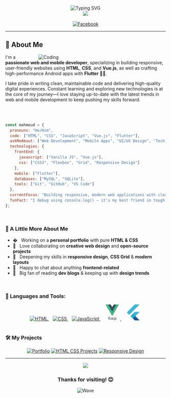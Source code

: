 <div align="center">
  <img src="https://readme-typing-svg.herokuapp.com?font=Fira+Code&size=32&duration=2800&pause=2000&color=A9FEF7&center=true&vCenter=true&width=940&lines=Hey+there!+I'm+Mahmoud+Tarek+%F0%9F%91%8B;Passionate+Web+Developer+%F0%9F%9A%80;HTML+%26+CSS+Specialist+%F0%9F%8E%A8;Building+Beautiful+Web+Experiences+%F0%9F%8C%90" alt="Typing SVG" />
</div>

<div align="center">
  <img src="https://user-images.githubusercontent.com/74038190/213910845-af37a709-8995-40d6-be59-b9e5b24953c4.gif" width="900">
</div>

<div align="center">

[![Facebook](https://img.shields.io/badge/Facebook-1877F2?style=for-the-badge&logo=facebook&logoColor=white)](https://www.facebook.com/mahmoud.tarek/)

</div>

---

## 🚀 About Me

<img align="right" alt="Coding" width="400" src="https://raw.githubusercontent.com/rahul-jha98/rahul-jha98/main/techstack.gif"/>

I'm a **passionate web and mobile developer**, specializing in building responsive, user-friendly websites using **HTML**, **CSS**, and **Vue.js**, as well as crafting high-performance Android apps with **Flutter** 📱🌐.

I take pride in writing clean, maintainable code and delivering high-quality digital experiences. Constant learning and exploring new technologies is at the core of my journey—I love staying up-to-date with the latest trends in web and mobile development to keep pushing my skills forward.

<br clear="both"/>

<br/>

```javascript
const mahmoud = {
  pronouns: "He/Him",
  code: ["HTML", "CSS", "JavaScript", "Vue.js", "Flutter"],
  askMeAbout: ["Web Development", "Mobile Apps", "UI/UX Design", "Tech in general"],
  technologies: {
    frontEnd: {
      javascript: ["Vanilla JS", "Vue.js"],
      css: ["CSS3", "Flexbox", "Grid", "Responsive Design"]
    },
    mobile: ["Flutter"],
    databases: ["MySQL", "SQLite"],
    tools: ["Git", "GitHub", "VS Code"]
  },
  currentFocus: "Building responsive, modern web applications with clean UI and smooth UX",
  funFact: "I debug using console.log() — it's my best friend in tough times 😄"
};
```

<br/>

### 🧐 A Little More About Me

- � &nbsp; Working on a **personal portfolio** with pure **HTML & CSS**
- 🤝 &nbsp; Love collaborating on **creative web design** and **open-source projects**
- 📱 &nbsp; Deepening my skills in **responsive design**, **CSS Grid** & **modern layouts**
- 💬 &nbsp; Happy to chat about anything **frontend-related**
- 📖 &nbsp; Big fan of reading **dev blogs** & keeping up with **design trends**

<br>

### 🔨 Languages and Tools:

<div align="center">

<a href="https://developer.mozilla.org/en-US/docs/Web/HTML" target="_blank">
  <img src="https://raw.githubusercontent.com/rahul-jha98/github_readme_icons/main/language_and_tools/square/html/html.svg" alt="HTML" height="50px"/>
</a>
&nbsp;&nbsp;
<a href="https://developer.mozilla.org/en-US/docs/Web/CSS" target="_blank">
  <img alt="CSS" height="50px" src="https://raw.githubusercontent.com/rahul-jha98/github_readme_icons/main/language_and_tools/square/css/css.svg">
</a>
&nbsp;&nbsp;
<a href="https://developer.mozilla.org/en-US/docs/Web/JavaScript" target="_blank">
  <img alt="JavaScript" height="50px" src="https://raw.githubusercontent.com/rahul-jha98/github_readme_icons/main/language_and_tools/square/javascript/javascript.svg">
</a>
&nbsp;&nbsp;
<a href="https://vuejs.org" target="_blank">
  <img src="https://raw.githubusercontent.com/devicons/devicon/master/icons/vuejs/vuejs-original-wordmark.svg" alt="Vue.js" height="50px"/>
</a>
&nbsp;&nbsp;
<a href="https://flutter.dev" target="_blank">
  <img alt="Flutter" height="50px" src="https://raw.githubusercontent.com/devicons/devicon/master/icons/flutter/flutter-original.svg">
</a>

</div>

<br>

### 🛠️ My Projects

<div align="center">

[![Portfolio](https://img.shields.io/badge/Portfolio-FF6B6B?style=for-the-badge&logo=github&logoColor=white)](https://github.com/mahmoud-tarek/my-portfolio)
[![HTML CSS Projects](https://img.shields.io/badge/HTML%20CSS%20Projects-4ECDC4?style=for-the-badge&logo=github&logoColor=white)](https://github.com/mahmoud-tarek/simple-html-css-projects)
[![Responsive Design](https://img.shields.io/badge/Responsive%20Design-45B7D1?style=for-the-badge&logo=github&logoColor=white)](https://github.com/mahmoud-tarek/responsive-web-design)

</div>

---

<div align="center">
  <img src="https://user-images.githubusercontent.com/74038190/212284100-561aa473-3905-4a80-b561-0d28506553ee.gif" width="900">

  ### Thanks for visiting! 😊

  ![Wave](https://raw.githubusercontent.com/mayhemantt/mayhemantt/Update/svg/Bottom.svg)
</div>
